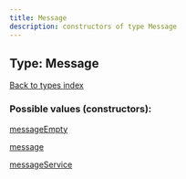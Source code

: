 ```yaml
---
title: Message
description: constructors of type Message
---
```

## Type: Message  
[Back to types index](index.md)



### Possible values (constructors):

[messageEmpty](../constructors/messageEmpty.md)  

[message](../constructors/message.md)  

[messageService](../constructors/messageService.md)  


